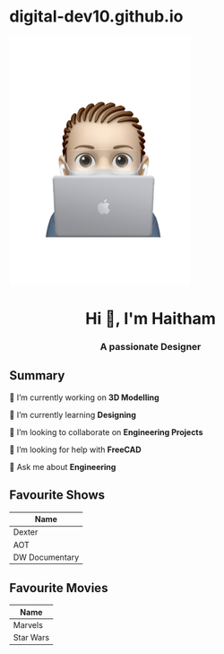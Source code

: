 # digital-dev10.github.io

![text](/assets/images/prof.JPEG)

<h1 align="center">Hi 👋, I'm Haitham</h1>
<h3 align="center">A passionate Designer</h3>

## Summary

🔭 I’m currently working on **3D Modelling**

🌱 I’m currently learning **Designing**

👯 I’m looking to collaborate on **Engineering Projects**

🤝 I’m looking for help with **FreeCAD**

💬 Ask me about **Engineering**

## Favourite Shows
|Name           |
|---           |
|Dexter         |
|AOT            |
|DW Documentary |

## Favourite Movies
|Name     |
|---     |
|Marvels  |
|Star Wars|
